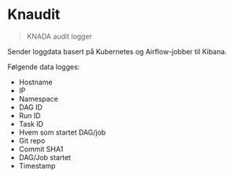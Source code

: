 # Knaudit

> KNADA audit logger

Sender loggdata basert på Kubernetes og Airflow-jobber til Kibana.

Følgende data logges:

* Hostname
* IP
* Namespace
* DAG ID
* Run ID
* Task ID
* Hvem som startet DAG/job
* Git repo
* Commit SHA1
* DAG/Job startet
* Timestamp
